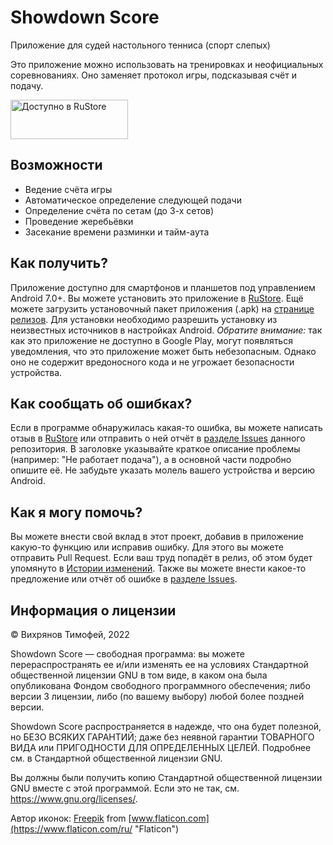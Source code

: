 # Showdown Score
Приложение для судей настольного тенниса (спорт слепых)

Это приложение можно использовать на тренировках и неофициальных соревнованиях. Оно заменяет протокол игры, подсказывая счёт и подачу.

<a href="https://apps.rustore.ru/app/ru.timwca.showdownscore" target="_blank">
<img src="https://user-images.githubusercontent.com/52562657/209462002-b8ce0bd9-7456-47d1-87f9-1f594198f2f3.png"
width="188" height="63" alt="Доступно в RuStore">
</a>  

## Возможности

- Ведение счёта игры
- Автоматическое определение следующей подачи
- Определение счёта по сетам (до 3-х сетов)
- Проведение жеребьёвки
- Засекание времени разминки и тайм-аута

## Как получить?

Приложение доступно для смартфонов и планшетов под управлением Android 7.0+.
Вы можете установить это приложение в [RuStore](https://apps.rustore.ru/app/net.timwca.showdownscore).
Ещё можете загрузить установочный пакет приложения (.apk) на [странице релизов](https://github.com/TimWCA/ShowdownScore/releases). Для установки необходимо разрешить установку из неизвестных источников в настройках Android. _Обратите внимание:_ так как это приложение не доступно в Google Play, могут появляться уведомления, что это приложение может быть небезопасным. Однако оно не содержит вредоносного кода и не угрожает безопасности устройства.

## Как сообщать об ошибках?

Если в программе обнаружилась какая-то ошибка, вы можете написать отзыв в [RuStore](https://apps.rustore.ru/app/net.timwca.showdownscore) или отправить о ней отчёт в [разделе Issues](https://github.com/TimWCA/ShowdownScore/issues) данного репозитория. В заголовке указывайте краткое описание проблемы (например: "Не работает подача"), а в основной части подробно опишите её. Не забудьте указать молель вашего устройства и версию Android.

## Как я могу помочь?

Вы можете внести свой вклад в этот проект, добавив в приложение какую-то функцию или исправив ошибку. Для этого вы можете отправить Pull Request. Если ваш труд попадёт в релиз, об этом будет упомянуто в [Истории изменений](https://github.com/TimWCA/ShowdownScore/blob/main/CHANGELOG.md). Также вы можете внести какое-то предложение или отчёт об ошибке в [разделе Issues](https://github.com/TimWCA/ShowdownScore/issues).

## Информация о лицензии

© Вихрянов Тимофей, 2022

Showdown Score — свободная программа: вы можете перераспространять ее и/или изменять ее на условиях Стандартной общественной лицензии GNU в том виде, в каком она была опубликована Фондом свободного программного обеспечения; либо версии 3 лицензии, либо (по вашему выбору) любой более поздней версии.

Showdown Score распространяется в надежде, что она будет полезной, но БЕЗО ВСЯКИХ ГАРАНТИЙ; даже без неявной гарантии ТОВАРНОГО ВИДА или ПРИГОДНОСТИ ДЛЯ ОПРЕДЕЛЕННЫХ ЦЕЛЕЙ. Подробнее см. в Стандартной общественной лицензии GNU.

Вы должны были получить копию Стандартной общественной лицензии GNU вместе с этой программой. Если это не так, см. <https://www.gnu.org/licenses/>.

Автор иконок: [Freepik](https://www.freepik.com "Freepik") from [www.flaticon.com](https://www.flaticon.com/ru/ "Flaticon")
